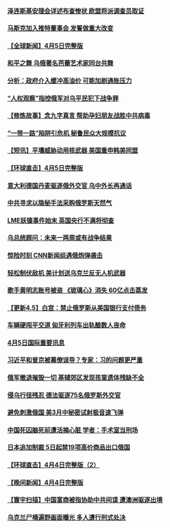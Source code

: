 #### [泽连斯基安理会详述布查惨状 欧盟将派调查员取证](../pages/prog202/a103392905.md) 
#### [马斯克加入推特董事会 发誓做重大改变](../pages/prog202/a103392914.md) 
#### [【全球新闻】4月5日完整版](../pages/prog202/a103392866.md) 
#### [和平之舞 乌俄著名芭蕾艺术家同台共舞](../pages/prog202/a103392835.md) 
#### [分析：政府介入缓冲高油价 可能加剧通胀压力](../pages/prog202/a103392806.md) 
#### [“人权观察”指控俄军对乌平民犯下战争罪](../pages/prog202/a103392747.md) 
#### [【修炼故事】念九字真言 帮助孕妇朋友战胜中共病毒](../pages/prog202/a103392786.md) 
#### [“一带一路”陷阱引危机 秘鲁民众大规模抗议](../pages/prog202/a103392779.md) 
#### [【短讯】平壤威胁动用核武器 美国重申韩美同盟](../pages/prog202/a103392776.md) 
#### [【环球直击】4月5日完整版](../pages/prog202/a103392721.md) 
#### [意大利德国丹麦驱逐俄外交官 乌中外长再通话](../pages/prog202/a103392709.md) 
#### [中共寻求以隐秘手法采购俄罗斯天然气](../pages/prog202/a103392561.md) 
#### [LME妖镍事件始末 英国央行不满将彻查](../pages/prog202/a103392607.md) 
#### [乌总统顾问：未来一两周或有战争结果](../pages/prog202/a103392442.md) 
#### [惊险时刻 CNN新闻组遇俄炮弹袭击](../pages/prog202/a103392426.md) 
#### [轻松制伏敌机 美计划送乌克兰反无人机武器](../pages/prog202/a103392412.md) 
#### [歌手黄明志账号被盗 《玻璃心》消失 60亿点击蒸发](../pages/prog202/a103392394.md) 
#### [【更新4.5】白宫：禁止俄罗斯从美国银行支付债务](../pages/prog202/a103392315.md) 
#### [车辆硬闯平交道 匈牙利列车出轨酿数人丧命](../pages/prog202/a103392367.md) 
#### [4月5日国际重要讯息](../pages/prog202/a103392345.md) 
#### [习近平和普京被幕僚误导？专家：习的问题更严重](../pages/prog202/a103392336.md) 
#### [俄军撤退摧毁一切 基辅郊区发现孩童遗体残缺不全](../pages/prog202/a103392262.md) 
#### [侵乌行径残忍 德法驱逐75名俄罗斯外交官](../pages/prog202/a103392236.md) 
#### [避免刺激俄国 美3月中秘密试射极音速飞弹](../pages/prog202/a103392228.md) 
#### [中国死囚脑死前遭活摘心脏 学者：手术室当刑场](../pages/prog202/a103392183.md) 
#### [日本追加制裁 5日起禁19项高价商品出口俄国](../pages/prog202/a103392213.md) 
#### [【环球直击】4月4日完整版（2）](../pages/prog202/a103391799.md) 
#### [【晚间新闻】4月4日完整版](../pages/prog202/a103392065.md) 
#### [【寰宇扫描】中国富商被指协助中共间谍 遭澳洲驱逐出境](../pages/prog202/a103392086.md) 
#### [乌克兰尸横遍野画面曝光 多人遭行刑式处决](../pages/prog202/a103392106.md) 
